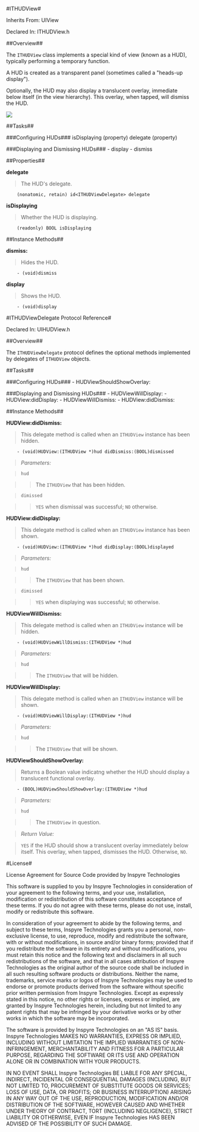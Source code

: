 #ITHUDView#



Inherits From:    UIView

Declared In:      ITHUDView.h


##Overview##

The `ITHUDView` class implements a special kind of view (known as a HUD), typically performing a temporary function.

A HUD is created as a transparent panel (sometimes called a "heads-up display").

Optionally, the HUD may also display a translucent overlay, immediate below itself (in the view hierarchy). This overlay, when tapped, will dismiss the HUD.

<img src="http://i.imgur.com/WzHyS.gif"/>

##Tasks##

###Configuring HUDs###
    isDisplaying (property)
    delegate     (property)

###Displaying and Dismissing HUDs###
    - display
    - dismiss

##Properties##

**delegate**

>The HUD's delegate.

        (nonatomic, retain) id<ITHUDViewDelegate> delegate
        
**isDisplaying**

>Whether the HUD is displaying.

        (readonly) BOOL isDisplaying

##Instance Methods##

**dismiss:**

>Hides the HUD.

        - (void)dismiss

**display**

>Shows the HUD.

        - (void)display

#ITHUDViewDelegate Protocol Reference#



Declared In:      UIHUDView.h


##Overview##

The `ITHUDViewDelegate` protocol defines the optional methods implemented by delegates of `ITHUDView` objects. 

##Tasks##

###Configuring HUDs###
    - HUDViewShouldShowOverlay:
    
###Displaying and Dismissing HUDs###
    - HUDViewWillDisplay:
    - HUDView:didDisplay:
    - HUDViewWillDismiss:
    - HUDView:didDismiss:

##Instance Methods##

**HUDView:didDismiss:**

>This delegate method is called when an `ITHUDView` instance has been hidden.

        - (void)HUDView:(ITHUDView *)hud didDismiss:(BOOL)dismissed

>*Parameters:*

>`hud`

>>The `ITHUDView` that has been hidden.

>`dimissed`

>>`YES` when dismissal was successful; `NO` otherwise.

**HUDView:didDisplay:**

>This delegate method is called when an `ITHUDView` instance has been shown.

        - (void)HUDView:(ITHUDView *)hud didDisplay:(BOOL)displayed

>*Parameters:*

>`hud`

>>The `ITHUDView` that has been shown.

>`dimissed`

>>`YES` when displaying was successful; `NO` otherwise.

**HUDViewWillDismiss:**

>This delegate method is called when an `ITHUDView` instance will be hidden.

        - (void)HUDViewWillDismiss:(ITHUDView *)hud

>*Parameters:*

>`hud`

>>The `ITHUDView` that will be hidden.

**HUDViewWillDisplay:**

>This delegate method is called when an `ITHUDView` instance will be shown.

        - (void)HUDViewWillDisplay:(ITHUDView *)hud

>*Parameters:*

>`hud`

>>The `ITHUDView` that will be shown.

**HUDViewShouldShowOverlay:**

>Returns a Boolean value indicatng whether the HUD should display a translucent functional overlay.

        - (BOOL)HUDViewShouldShowOverlay:(ITHUDView *)hud

>*Parameters:*

>`hud`

>>The `ITHUDView` in question.

>*Return Value:*

>`YES` if the HUD should show a translucent overlay immediately below itself. This overlay, when tapped, dismisses the HUD. Otherwise, `NO`.

#License#

License Agreement for Source Code provided by Inspyre Technologies

This software is supplied to you by Inspyre Technologies in consideration of your agreement to the following terms, and your use, installation, modification or redistribution of this software constitutes acceptance of these terms. If you do not agree with these terms, please do not use, install, modify or redistribute this software.

In consideration of your agreement to abide by the following terms, and subject to these terms, Inspyre Technologies grants you a personal, non-exclusive license, to use, reproduce, modify and redistribute the software, with or without modifications, in source and/or binary forms; provided that if you redistribute the software in its entirety and without modifications, you must retain this notice and the following text and disclaimers in all such redistributions of the software, and that in all cases attribution of Inspyre Technologies as the original author of the source code shall be included in all such resulting software products or distributions. Neither the name, trademarks, service marks or logos of Inspyre Technologies may be used to endorse or promote products derived from the software without specific prior written permission from Inspyre Technologies. Except as expressly stated in this notice, no other rights or licenses, express or implied, are granted by Inspyre Technologies herein, including but not limited to any patent rights that may be infringed by your derivative works or by other works in which the software may be incorporated.

The software is provided by Inspyre Technologies on an "AS IS" basis. Inspyre Technologies MAKES NO WARRANTIES, EXPRESS OR IMPLIED, INCLUDING WITHOUT LIMITATION THE IMPLIED WARRANTIES OF NON-INFRINGEMENT, MERCHANTABILITY AND FITNESS FOR A PARTICULAR PURPOSE, REGARDING THE SOFTWARE OR ITS USE AND OPERATION ALONE OR IN COMBINATION WITH YOUR PRODUCTS.

IN NO EVENT SHALL Inspyre Technologies BE LIABLE FOR ANY SPECIAL, INDIRECT, INCIDENTAL OR CONSEQUENTIAL DAMAGES (INCLUDING, BUT NOT LIMITED TO, PROCUREMENT OF SUBSTITUTE GOODS OR SERVICES; LOSS OF USE, DATA, OR PROFITS; OR BUSINESS INTERRUPTION) ARISING IN ANY WAY OUT OF THE USE, REPRODUCTION, MODIFICATION AND/OR DISTRIBUTION OF THE SOFTWARE, HOWEVER CAUSED AND WHETHER UNDER THEORY OF CONTRACT, TORT (INCLUDING NEGLIGENCE), STRICT LIABILITY OR OTHERWISE, EVEN IF Inspyre Technologies HAS BEEN ADVISED OF THE POSSIBILITY OF SUCH DAMAGE.